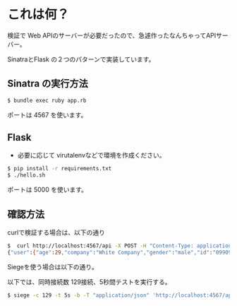 # これは何？

検証で Web APIのサーバーが必要だったので、急遽作ったなんちゃってAPIサーバー。

SinatraとFlask の２つのパターンで実装しています。

## Sinatra の実行方法

```sh
$ bundle exec ruby app.rb
```

ポートは 4567 を使います。

## Flask

- 必要に応じて virutalenvなどで環境を作成ください。

```sh
$ pip install -r requirements.txt
$ ./hello.sh
```

ポートは 5000 を使います。


## 確認方法

curlで検証する場合は、以下の通り

```sh
$  curl http://localhost:4567/api -X POST -H "Content-Type: application/json" --data '{"userid" : "0990909090"}'
{"user":{"age":29,"company":"White Company","gender":"male","id":"0990909090","name":"山田太郎"}}
```

Siegeを使う場合は以下の通り。

以下では、同時接続数 129接続、5秒間テストを実行する。

```sh
$ siege -c 129 -t 5s -b -T "application/json" 'http://localhost:4567/api POST {"userid":"1234567890"}'
```

